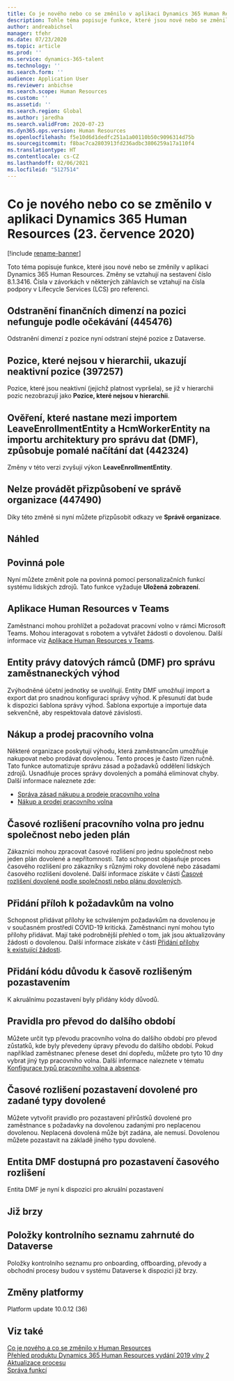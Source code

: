 ```yaml
---
title: Co je nového nebo co se změnilo v aplikaci Dynamics 365 Human Resources (23. července 2020)
description: Tohle téma popisuje funkce, které jsou nové nebo se změnily v aplikaci Microsoft Dynamics 365 Human Resources k 23. červenci 2020.
author: andreabichsel
manager: tfehr
ms.date: 07/23/2020
ms.topic: article
ms.prod: ''
ms.service: dynamics-365-talent
ms.technology: ''
ms.search.form: ''
audience: Application User
ms.reviewer: anbichse
ms.search.scope: Human Resources
ms.custom: ''
ms.assetid: ''
ms.search.region: Global
ms.author: jaredha
ms.search.validFrom: 2020-07-23
ms.dyn365.ops.version: Human Resources
ms.openlocfilehash: f5e10d6d1dedfc251a1a00110b50c9096314d75b
ms.sourcegitcommit: f8bac7ca2803913fd236adbc3806259a17a110f4
ms.translationtype: HT
ms.contentlocale: cs-CZ
ms.lasthandoff: 02/06/2021
ms.locfileid: "5127514"
---
```

# <a name="whats-new-or-changed-in-dynamics-365-human-resources-july-23-2020"></a>Co je nového nebo co se změnilo v aplikaci Dynamics 365 Human Resources (23. července 2020)

[!include [rename-banner](~/includes/cc-data-platform-banner.md)]

Toto téma popisuje funkce, které jsou nové nebo se změnily v aplikaci Dynamics 365 Human Resources. Změny se vztahují na sestavení číslo 8.1.3416. Čísla v závorkách v některých záhlavích se vztahují na čísla podpory v Lifecycle Services (LCS) pro referenci.

## <a name="deleting-financial-dimensions-on-a-position-doesnt-work-as-expected-445476"></a>Odstranění finančních dimenzí na pozici nefunguje podle očekávání (445476)

Odstranění dimenzí z pozice nyní odstraní stejné pozice z Dataverse.

## <a name="positions-not-in-hierarchy-show-inactive-positions-397257"></a>Pozice, které nejsou v hierarchii, ukazují neaktivní pozice (397257)

Pozice, které jsou neaktivní (jejichž platnost vypršela), se již v hierarchii pozic nezobrazují jako **Pozice, které nejsou v hierarchii**. 

## <a name="validation-occurring-between-leaveenrollmententity-and-hcmworkerentity-on-data-management-framework-dmf-import-causes-slow-data-loads-442324"></a>Ověření, které nastane mezi importem LeaveEnrollmentEntity a HcmWorkerEntity na importu architektury pro správu dat (DMF), způsobuje pomalé načítání dat (442324)

Změny v této verzi zvyšují výkon **LeaveEnrollmentEntity**.

## <a name="unable-to-personalize-in-organization-administration-447490"></a>Nelze provádět přizpůsobení ve správě organizace (447490)

Díky této změně si nyní můžete přizpůsobit odkazy ve **Správě organizace**.

## <a name="in-preview"></a>Náhled

## <a name="mandatory-fields"></a>Povinná pole 

Nyní můžete změnit pole na povinná pomocí personalizačních funkcí systému lidských zdrojů. Tato funkce vyžaduje **Uložená zobrazení**.

## <a name="human-resources-application-in-teams"></a>Aplikace Human Resources v Teams

Zaměstnanci mohou prohlížet a požadovat pracovní volno v rámci Microsoft Teams. Mohou interagovat s robotem a vytvářet žádosti o dovolenou. Další informace viz [Aplikace Human Resources v Teams](https://go.microsoft.com/fwlink/?linkid=2127841). 

## <a name="data-management-framework-dmf-entities-for-benefits-management"></a>Entity právy datových rámců (DMF) pro správu zaměstnaneckých výhod
 
Zvýhodněné účetní jednotky se uvolňují. Entity DMF umožňují import a export dat pro snadnou konfiguraci správy výhod. K přesunutí dat bude k dispozici šablona správy výhod. Šablona exportuje a importuje data sekvenčně, aby respektovala datové závislosti.

## <a name="buy-and-sell-leave"></a>Nákup a prodej pracovního volna 

Některé organizace poskytují výhodu, která zaměstnancům umožňuje nakupovat nebo prodávat dovolenou. Tento proces je často řízen ručně. Tato funkce automatizuje správu zásad a požadavků oddělení lidských zdrojů. Usnadňuje proces správy dovolených a pomáhá eliminovat chyby. Další informace naleznete zde:

- [Správa zásad nákupu a prodeje pracovního volna](hr-leave-and-absence-manage-buy-and-sell-leave-policies.md)
- [Nákup a prodej pracovního volna](hr-employee-self-service-buy-sell-leave.md)

## <a name="leave-accrual-for-a-single-company-or-single-plan"></a>Časové rozlišení pracovního volna pro jednu společnost nebo jeden plán

Zákazníci mohou zpracovat časové rozlišení pro jednu společnost nebo jeden plán dovolené a nepřítomnosti. Tato schopnost objasňuje proces časového rozlišení pro zákazníky s různými roky dovolené nebo zásadami časového rozlišení dovolené. Další informace získáte v části [Časové rozlišení dovolené podle společnosti nebo plánu dovolených](hr-leave-and-absence-accrue.md).

## <a name="add-attachments-to-time-off-requests"></a>Přidání příloh k požadavkům na volno

Schopnost přidávat přílohy ke schváleným požadavkům na dovolenou je v současném prostředí COVID-19 kritická. Zaměstnanci nyní mohou tyto přílohy přidávat. Mají také podrobnější přehled o tom, jak jsou aktualizovány žádosti o dovolenou. Další informace získáte v části [Přidání přílohy k existující žádosti](hr-employee-self-service-request-time-off.md#add-an-attachment-to-an-existing-request).

## <a name="add-reason-code-to-accrual-suspensions"></a>Přidání kódu důvodu k časově rozlišeným pozastavením 

K akruálnímu pozastavení byly přidány kódy důvodů.

## <a name="carry-forward-rules"></a>Pravidla pro převod do dalšího období 

Můžete určit typ převodu pracovního volna do dalšího období pro převod zůstatků, kde byly převedeny úpravy převodu do dalšího období. Pokud například zaměstnanec přenese deset dní dopředu, můžete pro tyto 10 dny vybrat jiný typ pracovního volna. Další informace naleznete v tématu [Konfigurace typů pracovního volna a absence](hr-leave-and-absence-types.md).

## <a name="suspend-leave-accrual-for-specified-leave-types"></a>Časové rozlišení pozastavení dovolené pro zadané typy dovolené

Můžete vytvořit pravidlo pro pozastavení přírůstků dovolené pro zaměstnance s požadavky na dovolenou zadanými pro neplacenou dovolenou. Neplacená dovolená může být zadána, ale nemusí. Dovolenou můžete pozastavit na základě jiného typu dovolené.

## <a name="dmf-entity-available-for-accrual-suspensions"></a>Entita DMF dostupná pro pozastavení časového rozlišení 

Entita DMF je nyní k dispozici pro akruální pozastavení

## <a name="coming-soon"></a>Již brzy

## <a name="checklist-entities-included-in-dataverse"></a>Položky kontrolního seznamu zahrnuté do Dataverse

Položky kontrolního seznamu pro onboarding, offboarding, převody a obchodní procesy budou v systému Dataverse k dispozici již brzy.

## <a name="platform-changes"></a>Změny platformy

Platform update 10.0.12 (36)

## <a name="see-also"></a>Viz také

[Co je nového a co se změnilo v Human Resources](hr-admin-whats-new.md)</br>
[Přehled produktu Dynamics 365 Human Resources vydání 2019 vlny 2](https://docs.microsoft.com/dynamics365-release-plan/2019wave2/dynamics365-human-resources/)</br>
[Aktualizace procesu](hr-admin-setup-update-process.md)</br>
[Správa funkcí](hr-admin-manage-features.md)
